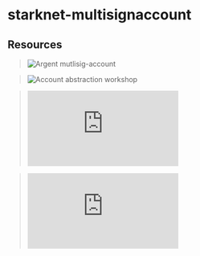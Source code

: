 # starknet-multisignaccount
## Resources
>![Argent mutlisig-account](https://github.com/argentlabs/argent-contracts-starknet/blob/main/contracts/multisig/src/argent_multisig.cairo)

>![Account abstraction workshop](https://github.com/starknet-edu/aa-workshop/tree/master)

>![SNIPS](https://github.com/starknet-io/SNIPs/blob/main/SNIPS/snip-6.md)

>![Starknet book](https://book.starknet.io/ch04-05-02-multisig.html)
